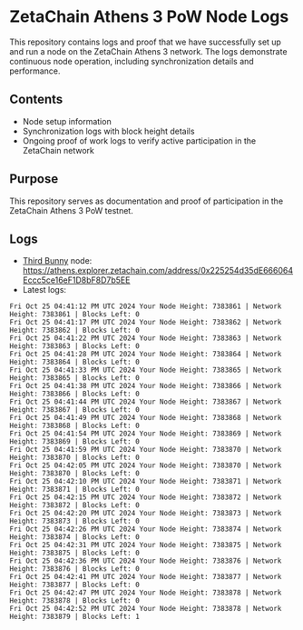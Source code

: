 # ZetaChain Athens 3 PoW Node Logs
This repository contains logs and proof that we have successfully set up and run a node on the ZetaChain Athens 3 network. The logs demonstrate continuous node operation, including synchronization details and performance.

## Contents
- Node setup information
- Synchronization logs with block height details
- Ongoing proof of work logs to verify active participation in the ZetaChain network

## Purpose
This repository serves as documentation and proof of participation in the ZetaChain Athens 3 PoW testnet.

## Logs

- [Third Bunny](https://thirdbunny.xyz/) node: https://athens.explorer.zetachain.com/address/0x225254d35dE666064Eccc5ce16eF1D8bF8D7b5EE
- Latest logs:
```
Fri Oct 25 04:41:12 PM UTC 2024 Your Node Height: 7383861 | Network Height: 7383861 | Blocks Left: 0
Fri Oct 25 04:41:17 PM UTC 2024 Your Node Height: 7383862 | Network Height: 7383862 | Blocks Left: 0
Fri Oct 25 04:41:22 PM UTC 2024 Your Node Height: 7383863 | Network Height: 7383863 | Blocks Left: 0
Fri Oct 25 04:41:28 PM UTC 2024 Your Node Height: 7383864 | Network Height: 7383864 | Blocks Left: 0
Fri Oct 25 04:41:33 PM UTC 2024 Your Node Height: 7383865 | Network Height: 7383865 | Blocks Left: 0
Fri Oct 25 04:41:38 PM UTC 2024 Your Node Height: 7383866 | Network Height: 7383866 | Blocks Left: 0
Fri Oct 25 04:41:44 PM UTC 2024 Your Node Height: 7383867 | Network Height: 7383867 | Blocks Left: 0
Fri Oct 25 04:41:49 PM UTC 2024 Your Node Height: 7383868 | Network Height: 7383868 | Blocks Left: 0
Fri Oct 25 04:41:54 PM UTC 2024 Your Node Height: 7383869 | Network Height: 7383869 | Blocks Left: 0
Fri Oct 25 04:41:59 PM UTC 2024 Your Node Height: 7383870 | Network Height: 7383870 | Blocks Left: 0
Fri Oct 25 04:42:05 PM UTC 2024 Your Node Height: 7383870 | Network Height: 7383870 | Blocks Left: 0
Fri Oct 25 04:42:10 PM UTC 2024 Your Node Height: 7383871 | Network Height: 7383871 | Blocks Left: 0
Fri Oct 25 04:42:15 PM UTC 2024 Your Node Height: 7383872 | Network Height: 7383872 | Blocks Left: 0
Fri Oct 25 04:42:20 PM UTC 2024 Your Node Height: 7383873 | Network Height: 7383873 | Blocks Left: 0
Fri Oct 25 04:42:26 PM UTC 2024 Your Node Height: 7383874 | Network Height: 7383874 | Blocks Left: 0
Fri Oct 25 04:42:31 PM UTC 2024 Your Node Height: 7383875 | Network Height: 7383875 | Blocks Left: 0
Fri Oct 25 04:42:36 PM UTC 2024 Your Node Height: 7383876 | Network Height: 7383876 | Blocks Left: 0
Fri Oct 25 04:42:41 PM UTC 2024 Your Node Height: 7383877 | Network Height: 7383877 | Blocks Left: 0
Fri Oct 25 04:42:47 PM UTC 2024 Your Node Height: 7383878 | Network Height: 7383878 | Blocks Left: 0
Fri Oct 25 04:42:52 PM UTC 2024 Your Node Height: 7383878 | Network Height: 7383879 | Blocks Left: 1
```
